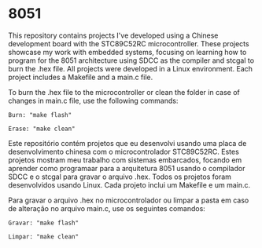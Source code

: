 # 8051
This repository contains projects I've developed using a Chinese development board with the STC89C52RC microcontroller. 
These projects showcase my work with embedded systems, focusing on learning how to program for the 8051 architecture using SDCC as the compiler and stcgal to burn the .hex file. 
All projects were developed in a Linux environment. Each project includes a Makefile and a main.c file.

To burn the .hex file to the microcontroller or clean the folder in case of changes in main.c file, use the following commands:

    Burn: "make flash"

    Erase: "make clean"



Este repositório contém projetos que eu desenvolvi usando uma placa de desenvolvimento chinesa com o microcontrolador STC89C52RC. 
Estes projetos mostram meu trabalho com sistemas embarcados, focando em aprender como programaar para a arquitetura 8051 usando o compilador SDCC e o stcgal para gravar o arquivo .hex.
Todos os projetos foram desenvolvidos usando Linux. Cada projeto inclui um Makefile e um main.c.

Para gravar o arquivo .hex no microcontrolador ou limpar a pasta em caso de alteração no arquivo main.c, use os seguintes comandos:

    Gravar: "make flash"

    Limpar: "make clean"
